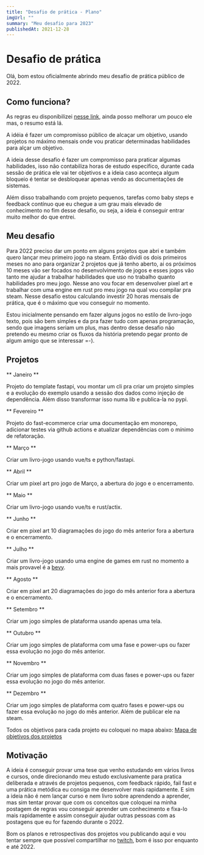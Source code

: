 ```yaml
---
title: "Desafio de prática - Plano"
imgUrl: ""
summary: "Meu desafio para 2023"
publishedAt: 2021-12-28
---
```


# Desafio de prática

Olá, bom estou oficialmente abrindo meu desafio de prática público de 2022.

## Como funciona?
As regras eu disponibilizei [nesse link](https://jonatasoliveira.dev/blog/desafio-de-pratica-regras/), ainda posso melhorar um pouco ele mas, o resumo está lá.

A idéia é fazer um compromisso público de alcaçar um objetivo, usando projetos no máximo mensais onde vou praticar determinadas habilidades para alçar um objetivo.

A ideia desse desafio é fazer um compromisso para praticar algumas habilidades, isso não contabiliza  horas de estudo especifico, durante cada sessão de prática ele vai ter objetivos e a ideia caso aconteça algum bloqueio é tentar se desbloquear apenas vendo as documentações de sistemas. 

Além disso trabalhando com projeto pequenos, tarefas como baby steps e feedback contínuo que eu chegue a um grau mais elevado de conhecimento no fim desse desafio, ou seja, a ideia é conseguir entrar muito melhor do que entrei.

## Meu desafio

Para 2022 preciso dar um ponto em alguns projetos que abri e também quero lançar meu primeiro jogo na steam. 
Então dividi os dois primeiros meses no ano para organizar 2 projetos que já tenho aberto, ai os próximos 10 meses vão ser focados no desenvolvimento de jogos e esses jogos vão tanto me ajudar a trabalhar habilidades que uso no trabalho quanto habilidades pro meu jogo.
Nesse ano vou focar em desenvolver pixel art e trabalhar com uma engine em rust pro meu jogo na qual vou compilar pra steam. Nesse desafio estou calculando investir 20 horas mensais de prática, que é o máximo que vou conseguir no momento.

Estou inicialmente pensando em fazer alguns jogos no estilo de livro-jogo texto, pois são bem simples e da pra fazer tudo com apenas programação, sendo que imagens seriam um plus, mas dentro desse desafio não pretendo eu mesmo criar os fluxos da história pretendo pegar pronto de algum amigo que se interessar =-).

## Projetos

** Janeiro **

Projeto do template fastapi, vou montar um cli pra criar um projeto simples e a evolução do exemplo usando a sessão dos dados como injeção de dependência. Além disso transformar isso numa lib e publica-la no pypi.

** Fevereiro **

Projeto do fast-ecommerce criar uma documentação em monorepo, adicionar testes via github actions e atualizar dependências com o mínimo de refatoração.

** Março **

Criar um livro-jogo usando vue/ts e python/fastapi.

** Abril **

Criar um pixel art pro jogo de Março, a abertura do jogo e o encerramento.

** Maio **

Criar um livro-jogo usando vue/ts e rust/actix.

** Junho **

Criar em pixel art 10 diagramações do jogo do mês anterior fora a abertura e o encerramento.

** Julho **

Criar um livro-jogo usando uma engine de games em rust no momento a mais provavel é a [bevy](https://bevyengine.org/).

** Agosto **

Criar em pixel art 20 diagramações do jogo do mês anterior fora a abertura e o encerramento.

** Setembro **

Criar um jogo simples de plataforma usando apenas uma tela.

** Outubro **

Criar um jogo simples de plataforma com uma fase e power-ups ou fazer essa evolução no jogo do mês anterior.

** Novembro **

Criar um jogo simples de plataforma com duas fases e power-ups ou fazer essa evolução no jogo do mês anterior.

** Dezembro **

Criar um jogo simples de plataforma com quatro fases e power-ups ou fazer essa evolução no jogo do mês anterior. Além de publicar ele na steam.


Todos os objetivos para cada projeto eu coloquei no mapa abaixo:
[Mapa de objetivos dos projetos](https://i.pinimg.com/originals/47/b2/eb/47b2eb88d67546eb3ed3577c07dea948.png)



## Motivação

A ideia é conseguir provar uma tese que venho estudando em vários livros e cursos, onde direcionando meu estudo exclusivamente para pratica deliberada e através de projetos pequenos, com feedback rápido, fail fast e uma prática metódica eu consiga me desenvolver mais rapidamente.
E sim a ideia não é nem lançar curso e nem livro sobre aprendendo a aprender, mas sim tentar provar que com os conceitos que coloquei na minha postagem de regras vou conseguir aprender um conhecimento e fixa-lo mais rapidamente e assim conseguir ajudar outras pessoas com as postagens que eu for fazendo durante o 2022.

Bom os planos e retrospectivas dos projetos vou publicando aqui e vou tentar sempre que possível compartilhar no [twitch](https://www.twitch.tv/devjonatas), bom é isso por enquanto e até 2022.
